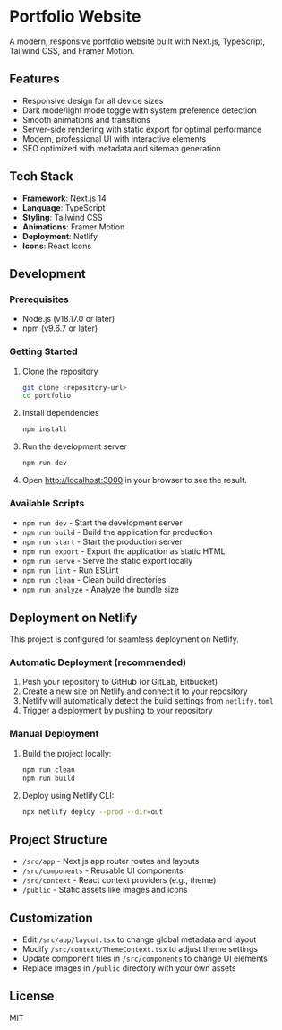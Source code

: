# Portfolio Website

A modern, responsive portfolio website built with Next.js, TypeScript, Tailwind CSS, and Framer Motion.

## Features

- Responsive design for all device sizes
- Dark mode/light mode toggle with system preference detection
- Smooth animations and transitions
- Server-side rendering with static export for optimal performance
- Modern, professional UI with interactive elements
- SEO optimized with metadata and sitemap generation

## Tech Stack

- **Framework**: Next.js 14
- **Language**: TypeScript
- **Styling**: Tailwind CSS
- **Animations**: Framer Motion
- **Deployment**: Netlify
- **Icons**: React Icons

## Development

### Prerequisites

- Node.js (v18.17.0 or later)
- npm (v9.6.7 or later)

### Getting Started

1. Clone the repository
   ```bash
   git clone <repository-url>
   cd portfolio
   ```

2. Install dependencies
   ```bash
   npm install
   ```

3. Run the development server
   ```bash
   npm run dev
   ```

4. Open [http://localhost:3000](http://localhost:3000) in your browser to see the result.

### Available Scripts

- `npm run dev` - Start the development server
- `npm run build` - Build the application for production
- `npm run start` - Start the production server
- `npm run export` - Export the application as static HTML
- `npm run serve` - Serve the static export locally
- `npm run lint` - Run ESLint
- `npm run clean` - Clean build directories
- `npm run analyze` - Analyze the bundle size

## Deployment on Netlify

This project is configured for seamless deployment on Netlify.

### Automatic Deployment (recommended)

1. Push your repository to GitHub (or GitLab, Bitbucket)
2. Create a new site on Netlify and connect it to your repository
3. Netlify will automatically detect the build settings from `netlify.toml`
4. Trigger a deployment by pushing to your repository

### Manual Deployment

1. Build the project locally:
   ```bash
   npm run clean
   npm run build
   ```

2. Deploy using Netlify CLI:
   ```bash
   npx netlify deploy --prod --dir=out
   ```

## Project Structure

- `/src/app` - Next.js app router routes and layouts
- `/src/components` - Reusable UI components
- `/src/context` - React context providers (e.g., theme)
- `/public` - Static assets like images and icons

## Customization

- Edit `/src/app/layout.tsx` to change global metadata and layout
- Modify `/src/context/ThemeContext.tsx` to adjust theme settings
- Update component files in `/src/components` to change UI elements
- Replace images in `/public` directory with your own assets

## License

MIT 